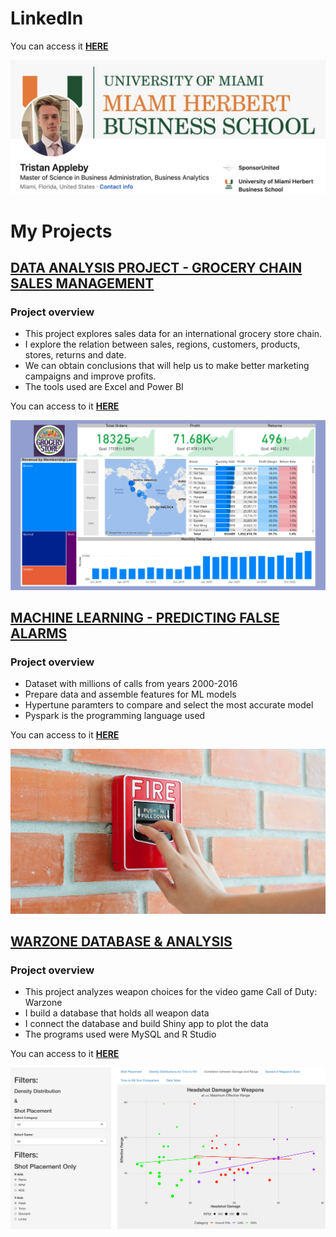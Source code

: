 # LinkedIn

You can access it **[HERE](https://www.linkedin.com/in/tristan-appleby/)**

[![go to LinkedIn](LinkedIn/LinkedIn.png)](https://www.linkedin.com/in/tristan-appleby/)







# My Projects

## [DATA ANALYSIS PROJECT - GROCERY CHAIN SALES MANAGEMENT](https://programtristan.github.io/GroceryStore_Sales_Analysis/)

### Project overview
* This project explores sales data for an international grocery store chain.
* I explore the relation between sales, regions, customers, products, stores, returns and date.
* We can obtain conclusions that will help us to make better marketing campaigns and improve profits.
* The tools used are Excel and Power BI

You can access to it **[HERE](https://programtristan.github.io/GroceryStore_Sales_Analysis/)**

[![go to project](Sales_Management/Snapshot.png)](https://programtristan.github.io/GroceryStore_Sales_Analysis/)


## [MACHINE LEARNING - PREDICTING FALSE ALARMS](https://programtristan.github.io/FireDepartment_MachineLearning/)

### Project overview
- Dataset with millions of calls from years 2000-2016
- Prepare data and assemble features for ML models
- Hypertune paramters to compare and select the most accurate model
- Pyspark is the programming language used

You can access to it **[HERE](https://programtristan.github.io/FireDepartment_MachineLearning/)**

[![go to project](SF_MachineLearning/fireAlarm.png)](https://programtristan.github.io/FireDepartment_MachineLearning/)


## [WARZONE DATABASE & ANALYSIS](https://programtristan.github.io/Warzone_Database/)

### Project overview
* This project analyzes weapon choices for the video game Call of Duty: Warzone
* I build a database that holds all weapon data
* I connect the database and build Shiny app to plot the data
* The programs used were MySQL and R Studio


You can access to it **[HERE](https://programtristan.github.io/Warzone_Database/)**

[![go to project](Warzone_Database/Warzone_ShinyApp.png)](https://programtristan.github.io/Warzone_Database/)



